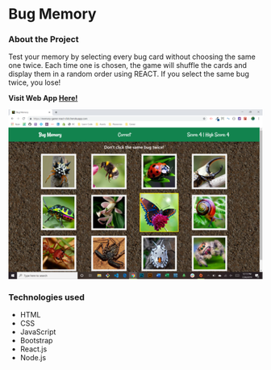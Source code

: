 # Bug Memory

### About the Project

Test your memory by selecting every bug card without choosing the same one twice. Each time one is chosen, the game will shuffle the cards and display them in a random order using REACT. If you select the same bug twice, you lose!

  **Visit Web App [Here!](https://memory-game-react-click.herokuapp.com/)**

![Web App Image](./demo.png)

### Technologies used

* HTML
* CSS
* JavaScript
* Bootstrap
* React.js
* Node.js
